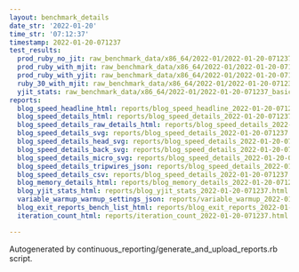 ```yaml
---
layout: benchmark_details
date_str: '2022-01-20'
time_str: '07:12:37'
timestamp: 2022-01-20-071237
test_results:
  prod_ruby_no_jit: raw_benchmark_data/x86_64/2022-01/2022-01-20-071237_basic_benchmark_prod_ruby_no_jit.json
  prod_ruby_with_mjit: raw_benchmark_data/x86_64/2022-01/2022-01-20-071237_basic_benchmark_prod_ruby_with_mjit.json
  prod_ruby_with_yjit: raw_benchmark_data/x86_64/2022-01/2022-01-20-071237_basic_benchmark_prod_ruby_with_yjit.json
  ruby_30_with_mjit: raw_benchmark_data/x86_64/2022-01/2022-01-20-071237_basic_benchmark_ruby_30_with_mjit.json
  yjit_stats: raw_benchmark_data/x86_64/2022-01/2022-01-20-071237_basic_benchmark_yjit_stats.json
reports:
  blog_speed_headline_html: reports/blog_speed_headline_2022-01-20-071237.html
  blog_speed_details_html: reports/blog_speed_details_2022-01-20-071237.html
  blog_speed_details_raw_details_html: reports/blog_speed_details_2022-01-20-071237.raw_details.html
  blog_speed_details_svg: reports/blog_speed_details_2022-01-20-071237.svg
  blog_speed_details_head_svg: reports/blog_speed_details_2022-01-20-071237.head.svg
  blog_speed_details_back_svg: reports/blog_speed_details_2022-01-20-071237.back.svg
  blog_speed_details_micro_svg: reports/blog_speed_details_2022-01-20-071237.micro.svg
  blog_speed_details_tripwires_json: reports/blog_speed_details_2022-01-20-071237.tripwires.json
  blog_speed_details_csv: reports/blog_speed_details_2022-01-20-071237.csv
  blog_memory_details_html: reports/blog_memory_details_2022-01-20-071237.html
  blog_yjit_stats_html: reports/blog_yjit_stats_2022-01-20-071237.html
  variable_warmup_warmup_settings_json: reports/variable_warmup_2022-01-20-071237.warmup_settings.json
  blog_exit_reports_bench_list_html: reports/blog_exit_reports_2022-01-20-071237.bench_list.html
  iteration_count_html: reports/iteration_count_2022-01-20-071237.html

---
```

Autogenerated by continuous_reporting/generate_and_upload_reports.rb script.
